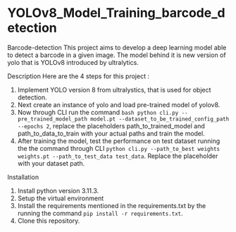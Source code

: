 # YOLOv8_Model_Training_barcode_detection
Barcode-detection
This project aims to develop a deep learning model able to detect a barcode in a given image. The model behind it is new version of yolo that is YOLOv8 introduced by ultralytics.

Description
Here are the 4 steps for this project :

1. Implement YOLO version 8 from ultralystics, that is used for object detection.
2. Next create an instance of yolo and load pre-trained model of yolov8.
3. Now through CLI run the command 
```bash python cli.py --pre_trained_model_path model.pt --dataset_to_be_trained_config_path  --epochs 2```,
 replace the placeholders path_to_trained_model and path_to_data_to_train with your actual paths and train the model. 
4. After training the model, test the performance on test dataset running the the command through CLI
 ```python cli.py --path_to_best weights weights.pt --path_to_test_data test_data```. 
 Replace the placeholder with your dataset path.

Installation

1. Install python version 3.11.3.
2. Setup the virtual environment
3. Install the requirements mentioned in the requirements.txt by the running the command 
```pip install -r requirements.txt```.
4. Clone this repository.
